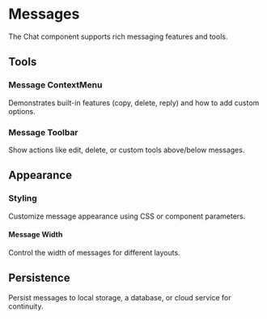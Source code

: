 # Messages

The Chat component supports rich messaging features and tools.

## Tools
### Message ContextMenu
Demonstrates built-in features (copy, delete, reply) and how to add custom options.

### Message Toolbar
Show actions like edit, delete, or custom tools above/below messages.

## Appearance
### Styling
Customize message appearance using CSS or component parameters.

#### Message Width
Control the width of messages for different layouts.

## Persistence
Persist messages to local storage, a database, or cloud service for continuity.
